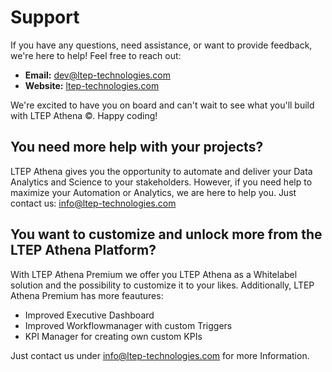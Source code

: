 # Support

If you have any questions, need assistance, or want to provide feedback, we're here to help! Feel free to reach out:

- **Email:** dev@ltep-technologies.com
- **Website:** [ltep-technologies.com](https://www.ltep-technologies.com/)

We're excited to have you on board and can't wait to see what you'll build with LTEP Athena ©. Happy coding!

## You need more help with your projects?

LTEP Athena gives you the opportunity to automate and deliver your Data Analytics and Science to your stakeholders. However, if you need help to maximize your Automation or Analytics, we are here to help you. Just contact us: info@ltep-technologies.com

## You want to customize and unlock more from the LTEP Athena Platform?

With LTEP Athena Premium we offer you LTEP Athena as a Whitelabel solution and the possibility to customize it to your likes. Additionally, LTEP Athena Premium has more feautures:

- Improved Executive Dashboard
- Improved Workflowmanager with custom Triggers
- KPI Manager for creating own custom KPIs

Just contact us under info@ltep-technologies.com for more Information.
